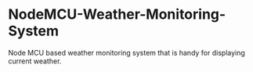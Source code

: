 # NodeMCU-Weather-Monitoring-System
Node MCU based weather monitoring system that is handy for displaying current weather.
